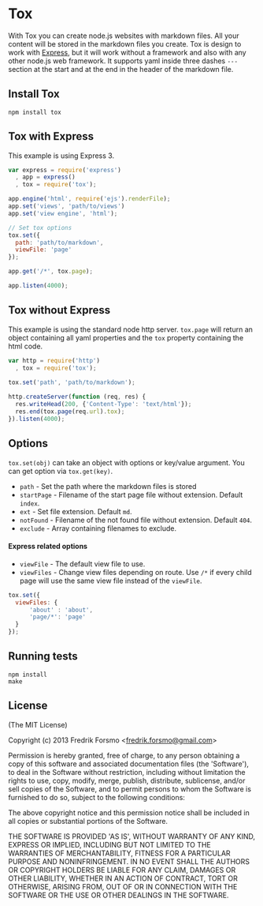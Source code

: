 # Tox

With Tox you can create node.js websites with markdown files. All your content will be stored in the markdown files you create. Tox is design to work with [Express](http://expressjs.com), but it will work without a framework and also with any other node.js web framework. It supports yaml inside three dashes `---` section at the start and at the end in the header of the markdown file.

## Install Tox

```
npm install tox
```

## Tox with Express

This example is using Express 3.

```javascript
var express = require('express')
  , app = express()
  , tox = require('tox');

app.engine('html', require('ejs').renderFile);
app.set('views', 'path/to/views')
app.set('view engine', 'html');

// Set tox options
tox.set({
  path: 'path/to/markdown',
  viewFile: 'page'
});

app.get('/*', tox.page);

app.listen(4000);
```

## Tox without Express

This example is using the standard node http server. `tox.page` will return an object containing all yaml properties and the `tox` property containing the html code.

```javascript
var http = require('http')
  , tox = require('tox');
  
tox.set('path', 'path/to/markdown');

http.createServer(function (req, res) {
  res.writeHead(200, {'Content-Type': 'text/html'});
  res.end(tox.page(req.url).tox);
}).listen(4000);
```

## Options

`tox.set(obj)` can take an object with options or key/value argument. You can get option via `tox.get(key)`.

* `path` - Set the path where the markdown files is stored
* `startPage` - Filename of the start page file without extension. Default `index`.
* `ext` - Set file extension. Default `md`.
* `notFound` - Filename of the not found file without extension. Default `404`.
* `exclude` - Array containing filenames to exclude.

#### Express related options

* `viewFile` - The default view file to use.
* `viewFiles` - Change view files depending on route. Use `/*` if every child page will use the same view file instead of the `viewFile`.

```javascript
tox.set({
  viewFiles: {
	  'about' : 'about',
	  'page/*': 'page'
  }
});
```

## Running tests

```
npm install
make
```

## License 

(The MIT License)

Copyright (c) 2013 Fredrik Forsmo &lt;fredrik.forsmo@gmail.com&gt;

Permission is hereby granted, free of charge, to any person obtaining
a copy of this software and associated documentation files (the
'Software'), to deal in the Software without restriction, including
without limitation the rights to use, copy, modify, merge, publish,
distribute, sublicense, and/or sell copies of the Software, and to
permit persons to whom the Software is furnished to do so, subject to
the following conditions:

The above copyright notice and this permission notice shall be
included in all copies or substantial portions of the Software.

THE SOFTWARE IS PROVIDED 'AS IS', WITHOUT WARRANTY OF ANY KIND,
EXPRESS OR IMPLIED, INCLUDING BUT NOT LIMITED TO THE WARRANTIES OF
MERCHANTABILITY, FITNESS FOR A PARTICULAR PURPOSE AND NONINFRINGEMENT.
IN NO EVENT SHALL THE AUTHORS OR COPYRIGHT HOLDERS BE LIABLE FOR ANY
CLAIM, DAMAGES OR OTHER LIABILITY, WHETHER IN AN ACTION OF CONTRACT,
TORT OR OTHERWISE, ARISING FROM, OUT OF OR IN CONNECTION WITH THE
SOFTWARE OR THE USE OR OTHER DEALINGS IN THE SOFTWARE.